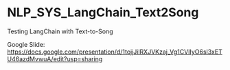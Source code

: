 # NLP_SYS_LangChain_Text2Song
Testing LangChain with Text-to-Song

Google Slide: https://docs.google.com/presentation/d/1tojjJilRXJVKzaj_Vg1CVIIyO6sl3xETU46azdMvwuA/edit?usp=sharing
